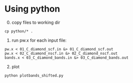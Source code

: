 # Using python

0. copy files to working dir
```
cp python/* .
```

1. run pw.x for each input file:
```
pw.x < 01_C_diamond_scf.in &> 01_C_diamond_scf.out
pw.x < 02_C_diamond_nscf.in &> 02_C_diamond_nscf.out
bands.x < 03_C_diamond_bands.in &> 03_C_diamond_bands.out
```

2. plot
```
python plotbands_shifted.py
```

